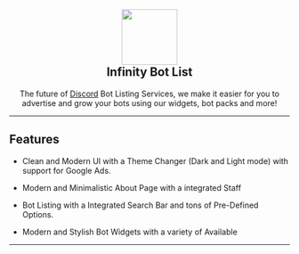 <h2 align='center'>
  <img src="https://cdn.infinitybots.xyz/images/png/Infinity5.png" height='100px' width='100px' />
  <br> 
  Infinity Bot List
</h2>
<p align="center">
The future of <a href="https://discord.com">Discord</a> Bot Listing Services, we make it easier for you to advertise and grow your bots using our widgets, bot packs and more!
</p>

<hr>

<h2> Features </h2>

- Clean and Modern UI with a Theme Changer (Dark and Light mode) with support for Google Ads.

- Modern and Minimalistic About Page with a integrated Staff 

- Bot Listing with a Integrated Search Bar and tons of Pre-Defined Options.

- Modern and Stylish Bot Widgets with a variety of Available
<hr />
